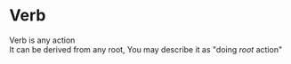 # Verb
Verb is any action  
It can be derived from any root, You may describe it as "doing *root* action"
